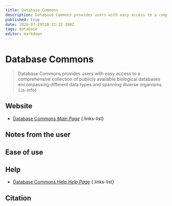 ```yaml
---
title: Database Commons
description: Database Commons provides users with easy access to a comprehensive collection of publicly available biological databases encompassing different data types and spanning diverse organisms.
published: true
date: 2020-07-29T20:32:22.398Z
tags: database
editor: markdown
---
```


# Database Commons

> Database Commons provides users with easy access to a comprehensive collection of publicly available biological databases encompassing different data types and spanning diverse organisms.
{.is-info}

 

## Website 

- [Database Commons *Main Page*](https://bigd.big.ac.cn/databasecommons/)
 {.links-list}


## Notes from the user

 
## Ease of use


## Help

- [Database Commons Help *Help Page*](https://bigd.big.ac.cn/databasecommons/help)
{.links-list}


## Citation